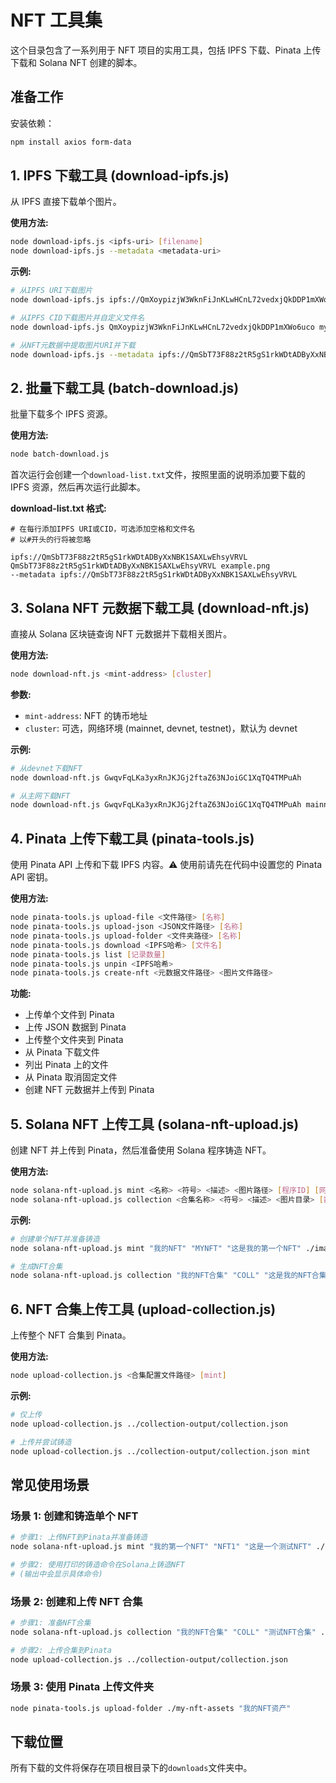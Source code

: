 # NFT 工具集

这个目录包含了一系列用于 NFT 项目的实用工具，包括 IPFS 下载、Pinata 上传下载和 Solana NFT 创建的脚本。

## 准备工作

安装依赖：

```bash
npm install axios form-data
```

## 1. IPFS 下载工具 (download-ipfs.js)

从 IPFS 直接下载单个图片。

**使用方法:**

```bash
node download-ipfs.js <ipfs-uri> [filename]
node download-ipfs.js --metadata <metadata-uri>
```

**示例:**

```bash
# 从IPFS URI下载图片
node download-ipfs.js ipfs://QmXoypizjW3WknFiJnKLwHCnL72vedxjQkDDP1mXWo6uco/wiki/Vincent_van_Gogh.html

# 从IPFS CID下载图片并自定义文件名
node download-ipfs.js QmXoypizjW3WknFiJnKLwHCnL72vedxjQkDDP1mXWo6uco my_image.png

# 从NFT元数据中提取图片URI并下载
node download-ipfs.js --metadata ipfs://QmSbT73F88z2tR5gS1rkWDtADByXxNBK1SAXLwEhsyVRVL
```

## 2. 批量下载工具 (batch-download.js)

批量下载多个 IPFS 资源。

**使用方法:**

```bash
node batch-download.js
```

首次运行会创建一个`download-list.txt`文件，按照里面的说明添加要下载的 IPFS 资源，然后再次运行此脚本。

**download-list.txt 格式:**

```
# 在每行添加IPFS URI或CID，可选添加空格和文件名
# 以#开头的行将被忽略

ipfs://QmSbT73F88z2tR5gS1rkWDtADByXxNBK1SAXLwEhsyVRVL
QmSbT73F88z2tR5gS1rkWDtADByXxNBK1SAXLwEhsyVRVL example.png
--metadata ipfs://QmSbT73F88z2tR5gS1rkWDtADByXxNBK1SAXLwEhsyVRVL
```

## 3. Solana NFT 元数据下载工具 (download-nft.js)

直接从 Solana 区块链查询 NFT 元数据并下载相关图片。

**使用方法:**

```bash
node download-nft.js <mint-address> [cluster]
```

**参数:**

- `mint-address`: NFT 的铸币地址
- `cluster`: 可选，网络环境 (mainnet, devnet, testnet)，默认为 devnet

**示例:**

```bash
# 从devnet下载NFT
node download-nft.js GwqvFqLKa3yxRnJKJGj2ftaZ63NJoiGC1XqTQ4TMPuAh

# 从主网下载NFT
node download-nft.js GwqvFqLKa3yxRnJKJGj2ftaZ63NJoiGC1XqTQ4TMPuAh mainnet
```

## 4. Pinata 上传下载工具 (pinata-tools.js)

使用 Pinata API 上传和下载 IPFS 内容。⚠️ 使用前请先在代码中设置您的 Pinata API 密钥。

**使用方法:**

```bash
node pinata-tools.js upload-file <文件路径> [名称]
node pinata-tools.js upload-json <JSON文件路径> [名称]
node pinata-tools.js upload-folder <文件夹路径> [名称]
node pinata-tools.js download <IPFS哈希> [文件名]
node pinata-tools.js list [记录数量]
node pinata-tools.js unpin <IPFS哈希>
node pinata-tools.js create-nft <元数据文件路径> <图片文件路径>
```

**功能:**

- 上传单个文件到 Pinata
- 上传 JSON 数据到 Pinata
- 上传整个文件夹到 Pinata
- 从 Pinata 下载文件
- 列出 Pinata 上的文件
- 从 Pinata 取消固定文件
- 创建 NFT 元数据并上传到 Pinata

## 5. Solana NFT 上传工具 (solana-nft-upload.js)

创建 NFT 并上传到 Pinata，然后准备使用 Solana 程序铸造 NFT。

**使用方法:**

```bash
node solana-nft-upload.js mint <名称> <符号> <描述> <图片路径> [程序ID] [网络环境]
node solana-nft-upload.js collection <合集名称> <符号> <描述> <图片目录> [数量]
```

**示例:**

```bash
# 创建单个NFT并准备铸造
node solana-nft-upload.js mint "我的NFT" "MYNFT" "这是我的第一个NFT" ./images/my-nft.png

# 生成NFT合集
node solana-nft-upload.js collection "我的NFT合集" "COLL" "这是我的NFT合集" ./images/collection
```

## 6. NFT 合集上传工具 (upload-collection.js)

上传整个 NFT 合集到 Pinata。

**使用方法:**

```bash
node upload-collection.js <合集配置文件路径> [mint]
```

**示例:**

```bash
# 仅上传
node upload-collection.js ../collection-output/collection.json

# 上传并尝试铸造
node upload-collection.js ../collection-output/collection.json mint
```

## 常见使用场景

### 场景 1: 创建和铸造单个 NFT

```bash
# 步骤1: 上传NFT到Pinata并准备铸造
node solana-nft-upload.js mint "我的第一个NFT" "NFT1" "这是一个测试NFT" ./images/nft.png

# 步骤2: 使用打印的铸造命令在Solana上铸造NFT
# (输出中会显示具体命令)
```

### 场景 2: 创建和上传 NFT 合集

```bash
# 步骤1: 准备NFT合集
node solana-nft-upload.js collection "我的NFT合集" "COLL" "测试NFT合集" ./images/collection-folder

# 步骤2: 上传合集到Pinata
node upload-collection.js ../collection-output/collection.json
```

### 场景 3: 使用 Pinata 上传文件夹

```bash
node pinata-tools.js upload-folder ./my-nft-assets "我的NFT资产"
```

## 下载位置

所有下载的文件将保存在项目根目录下的`downloads`文件夹中。
